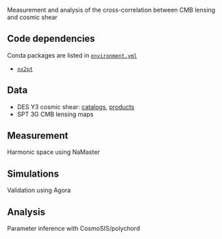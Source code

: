 Measurement and analysis of the cross-correlation between CMB lensing and cosmic shear

## Code dependencies
Conda packages are listed in [`environment.yml`](environment.yml)

- [`nx2pt`](github.com/ajouellette/nx2pt)

## Data
- DES Y3 cosmic shear: [catalogs](https://des.ncsa.illinois.edu/releases/y3a2/Y3key-catalogs), [products](https://des.ncsa.illinois.edu/releases/y3a2/Y3key-products)
- SPT 3G CMB lensing maps

## Measurement
Harmonic space using NaMaster

## Simulations
Validation using Agora

## Analysis
Parameter inference with CosmoSIS/polychord

